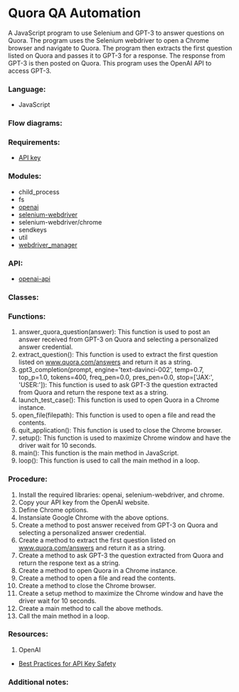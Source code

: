# Quora QA Automation
A JavaScript program to use Selenium and GPT-3 to answer questions on Quora. The program uses the Selenium webdriver to open a Chrome browser and navigate to Quora. The program then extracts the first question listed on Quora and passes it to GPT-3 for a response. The response from GPT-3 is then posted on Quora. This program uses the OpenAI API to access GPT-3.

### Language: 

- JavaScript

### Flow diagrams:

### Requirements:

- [API key](https://beta.openai.com/account/api-keys)

### Modules:
- child_process 
- fs  
- [openai](https://www.npmjs.com/package/openai)
- [selenium-webdriver](https://www.npmjs.com/package/selenium-webdriver)
- selenium-webdriver/chrome 
- sendkeys
- util
- [webdriver_manager](https://www.npmjs.com/package/webdriver-manager)

### API:

- [openai-api](https://openai.com/api/)

### Classes:

### Functions:

1. answer_quora_question(answer): This function is used to post an answer received from GPT-3 on Quora and selecting a personalized answer credential.
2. extract_question(): This function is used to extract the first question listed on www.quora.com/answers and return it as a string.
3. gpt3_completion(prompt, engine='text-davinci-002', temp=0.7, top_p=1.0, tokens=400, freq_pen=0.0, pres_pen=0.0, stop=['JAX:', 'USER:']): This function is used to ask GPT-3 the question extracted from Quora and return the respone text as a string.
4. launch_test_case(): This function is used to open Quora in a Chrome instance.
5. open_file(filepath): This function is used to open a file and read the contents.
6. quit_application(): This function is used to close the Chrome browser.
7. setup(): This function is used to maximize Chrome window and have the driver wait for 10 seconds.
8. main(): This function is the main method in JavaScript.
9. loop(): This function is used to call the main method in a loop.

### Procedure:

1. Install the required libraries: openai, selenium-webdriver, and chrome.
2. Copy your API key from the OpenAI website.
3. Define Chrome options.
4. Instansiate Google Chrome with the above options. 
5. Create a method to post answer received from GPT-3 on Quora and selecting a personalized answer credential.
6. Create a method to extract the first question listed on www.quora.com/answers and return it as a string.
7. Create a method to ask GPT-3 the question extracted from Quora and return the respone text as a string.
8. Create a method to open Quora in a Chrome instance. 
9. Create a method to open a file and read the contents. 
10. Create a method to close the Chrome browser.
11. Create a setup method to maximize the Chrome window and have the driver wait for 10 seconds.
12. Create a main method to call the above methods.
13. Call the main method in a loop.
### Resources:

1. OpenAI

- [Best Practices for API Key Safety](https://help.openai.com/en/articles/5112595-best-practices-for-api-key-safety)

### Additional notes:


